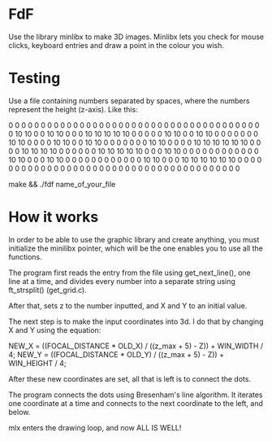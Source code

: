 # FdF
Use the library minlibx to make 3D images. Minlibx lets you check for mouse clicks, keyboard entries and draw a point in the colour you wish.

# Testing

Use a file containing numbers separated by spaces, where the numbers represent the height (z-axis). Like this:

0  0  0  0  0  0  0  0  0  0  0  0  0  0  0  0  0  0  0
0  0  0  0  0  0  0  0  0  0  0  0  0  0  0  0  0  0  0
0  0 10 10  0  0 10 10  0  0  0 10 10 10 10 10  0  0  0
0  0 10 10  0  0 10 10  0  0  0  0  0  0  0 10 10  0  0
0  0 10 10  0  0 10 10  0  0  0  0  0  0  0 10 10  0  0
0  0 10 10 10 10 10 10  0  0  0  0 10 10 10 10  0  0  0
0  0  0 10 10 10 10 10  0  0  0 10 10  0  0  0  0  0  0
0  0  0  0  0  0 10 10  0  0  0 10 10  0  0  0  0  0  0
0  0  0  0  0  0 10 10  0  0  0 10 10 10 10 10 10  0  0
0  0  0  0  0  0  0  0  0  0  0  0  0  0  0  0  0  0  0
0  0  0  0  0  0  0  0  0  0  0  0  0  0  0  0  0  0  0

make && ./fdf name_of_your_file

# How it works

In order to be able to use the graphic library and create anything, you must initialize the minilibx pointer, which will be the one enables you to use all the functions.

The program first reads the entry from the file using get_next_line(), one line at a time, and divides every number into a separate string using ft_strsplit() (get_grid.c).

After that, sets z to the number inputted, and X and Y to an initial value.

The next step is to make the input coordinates into 3d. I do that by changing X and Y using the equation:

NEW_X = ((FOCAL_DISTANCE * OLD_X) / ((z_max + 5) - Z)) + WIN_WIDTH / 4;
NEW_Y = ((FOCAL_DISTANCE * OLD_Y) / ((z_max + 5) - Z)) + WIN_HEIGHT / 4;

After these new coordinates are set, all that is left is to connect the dots.

The program connects the dots using Bresenham's line algorithm. It iterates one coordinate at a time and connects to the next coordinate to the left, and below.

mlx enters the drawing loop, and now ALL IS WELL!
